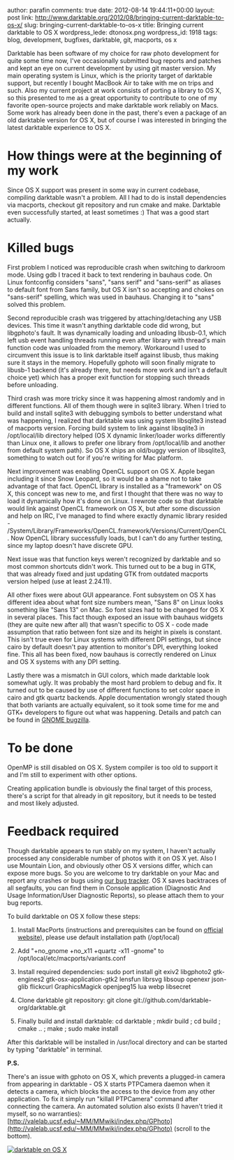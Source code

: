 author: parafin
comments: true
date: 2012-08-14 19:44:11+00:00
layout: post
link: http://www.darktable.org/2012/08/bringing-current-darktable-to-os-x/
slug: bringing-current-darktable-to-os-x
title: Bringing current darktable to OS X
wordpress_lede: dtonosx.png
wordpress_id: 1918
tags: blog, development, bugfixes, darktable, git, macports, os x

Darktable has been software of my choice for raw photo development for quite some time now, I've occasionally submitted bug reports and patches and kept an eye on current development by using git master version. My main operating system is Linux, which is the priority target of darktable support, but recently I bought MacBook Air to take with me on trips and such. Also my current project at work consists of porting a library to OS X, so this presented to me as a great opportunity to contribute to one of my favorite open-source projects and make darktable work reliably on Macs. Some work has already been done in the past, there's even a package of an old darktable version for OS X, but of course I was interested in bringing the latest darktable experience to OS X.


# How things were at the beginning of my work


Since OS X support was present in some way in current codebase, compiling darktable wasn't a problem. All I had to do is install dependencies via macports, checkout git repository and run cmake and make. Darktable even successfully started, at least sometimes :) That was a good start actually.


# Killed bugs


First problem I noticed was reproducible crash when switching to darkroom mode. Using gdb I traced it back to text rendering in bauhaus code. On Linux fontconfig considers "sans", "sans serif" and "sans-serif" as aliases to default font from Sans family, but OS X isn't so accepting and chokes on "sans-serif" spelling, which was used in bauhaus. Changing it to "sans" solved this problem.

Second reproducible crash was triggered by attaching/detaching any USB devices. This time it wasn't anything darktable code did wrong, but libgphoto's fault. It was dynamically loading and unloading libusb-0.1, which left usb event handling threads running even after library with thread's main function code was unloaded from the memory. Workaround I used to circumvent this issue is to link darktable itself against libusb, thus making sure it stays in the memory. Hopefully gphoto will soon finally migrate to libusb-1 backend (it's already there, but needs more work and isn't a default choice yet) which has a proper exit function for stopping such threads before unloading.

Third crash was more tricky since it was happening almost randomly and in different functions. All of them though were in sqlite3 library. When I tried to build and install sqlite3 with debugging symbols to better understand what was happening, I realized that darktable was using system libsqlite3 instead of macports version. Forcing build system to link against libsqlite3 in /opt/local/lib directory helped (OS X dynamic linker/loader works differently than Linux one, it allows to prefer one library from /opt/local/lib and another from default system path). So OS X ships an old/buggy version of libsqlite3, something to watch out for if you're writing for Mac platform.

Next improvement was enabling OpenCL support on OS X. Apple began including it since Snow Leopard, so it would be a shame not to take advantage of that fact. OpenCL library is installed as a "framework" on OS X, this concept was new to me, and first I thought that there was no way to load it dynamically how it's done on Linux. I rewrote code so that darktable would link against OpenCL framework on OS X, but after some discussion and help on IRC, I've managed to find where exactly dynamic library resided - /System/Library/Frameworks/OpenCL.framework/Versions/Current/OpenCL. Now OpenCL library successfully loads, but I can't do any further testing, since my laptop doesn't have discrete GPU.

Next issue was that function keys weren't recognized by darktable and so most common shortcuts didn't work. This turned out to be a bug in GTK, that was already fixed and just updating GTK from outdated macports version helped (use at least 2.24.11).

All other fixes were about GUI appearance. Font subsystem on OS X has different idea about what font size numbers mean, "Sans 8" on Linux looks something like "Sans 13" on Mac. So font sizes had to be changed for OS X in several places. This fact though exposed an issue with bauhaus widgets (they are quite new after all) that wasn't specific to OS X - code made assumption that ratio between font size and its height in pixels is constant. This isn't true even for Linux systems with different DPI settings, but since cairo by default doesn't pay attention to monitor's DPI, everything looked fine. This all has been fixed, now bauhaus is correctly rendered on Linux and OS X systems with any DPI setting.

Lastly there was a mismatch in GUI colors, which made darktable look somewhat ugly. It was probably the most hard problem to debug and fix. It turned out to be caused by use of different functions to set color space in cairo and gtk quartz backends. Apple documentation wrongly stated though that both variants are actually equivalent, so it took some time for me and GTK+ developers to figure out what was happening. Details and patch can be found in [GNOME bugzilla](https://bugzilla.gnome.org/show_bug.cgi?id=681784).


# To be done


OpenMP is still disabled on OS X. System compiler is too old to support it and I'm still to experiment with other options.

Creating application bundle is obviously the final target of this process, there's a script for that already in git repository, but it needs to be tested and most likely adjusted.


# Feedback required


Though darktable appears to run stably on my system, I haven't actually processed any considerable number of photos with it on OS X yet. Also I use Mountain Lion, and obviously other OS X versions differ, which can expose more bugs. So you are welcome to try darktable on your Mac and report any crashes or bugs using [our bug tracker](http://www.darktable.org/redmine/projects/darktable/issues). OS X saves backtraces of all segfaults, you can find them in Console application (Diagnostic And Usage Information/User Diagnostic Reports), so please attach them to your bug reports.

To build darktable on OS X follow these steps:



	
  1. Install MacPorts (instructions and prerequisites can be found on [official website](http://www.macports.org/install.php)), please use default installation path (/opt/local)

	
  2. Add "+no_gnome +no_x11 +quartz -x11 -gnome" to /opt/local/etc/macports/variants.conf

	
  3. Install required dependencies: sudo port install git exiv2 libgphoto2 gtk-engines2 gtk-osx-application-gtk2 lensfun librsvg libsoup openexr json-glib flickcurl GraphicsMagick openjpeg15 lua webp libsecret

	
  4. Clone darktable git repository: git clone git://github.com/darktable-org/darktable.git

	
  5. Finally build and install darktable: cd darktable ; mkdir build ; cd build ; cmake .. ; make ; sudo make install


After this darktable will be installed in /usr/local directory and can be started by typing "darktable" in terminal.

**P.S.**

There's an issue with gphoto on OS X, which prevents a plugged-in camera from appearing in darktable - OS X starts PTPCamera daemon when it detects a camera, which blocks the access to the device from any other application. To fix it simply run "killall PTPCamera" command after connecting the camera. An automated solution also exists (I haven't tried it myself, so no warranties): [http://valelab.ucsf.edu/~MM/MMwiki/index.php/GPhoto](http://valelab.ucsf.edu/~MM/MMwiki/index.php/GPhoto) (scroll to the bottom).

[![darktable on OS X](http://www.darktable.org/wp-content/uploads/2012/08/dtonosx.png)](http://www.darktable.org/2012/08/bringing-current-darktable-to-os-x/dtonosx/)


